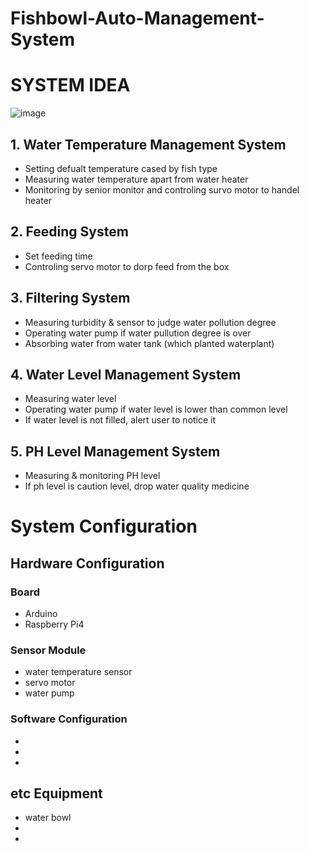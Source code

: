 # Fishbowl-Auto-Management-System


# SYSTEM IDEA

![image](https://user-images.githubusercontent.com/81907470/197466414-c1bfe1f7-9bcd-4f10-b52c-d9b15ba873e8.png)


## 1. Water Temperature Management System

  - Setting defualt temperature cased by fish type
  - Measuring water temperature apart from water heater
  - Monitoring by senior monitor and controling survo motor to handel heater
  
## 2. Feeding System

  - Set feeding time
  - Controling servo motor to dorp feed from the box
  
## 3. Filtering System

  - Measuring turbidity & sensor to judge water pollution degree
  - Operating water pump if water pullution degree is over
  - Absorbing water from water tank (which planted waterplant)
  
## 4. Water Level Management System

  - Measuring water level
  - Operating water pump if water level is lower than common level
  - If water level is not filled, alert user to notice it

## 5. PH Level Management System

 - Measuring & monitoring PH level
 - If ph level is caution level, drop water quality medicine

# System Configuration

## Hardware Configuration

### Board

- Arduino
- Raspberry Pi4

### Sensor Module

- water temperature sensor
- servo motor
- water pump

### Software Configuration

-
-
-

## etc Equipment

- water bowl
-
-



